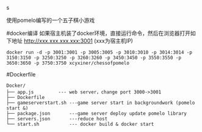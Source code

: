 s</h2>
<p>使用pomelo编写的一个五子棋小游戏</p>


#docker编译
如果宿主机装了docker环境，直接运行命令，然后在浏览器打开如下地址 http://xxx.xxx.xxx.xxx:3001  (xxx为宿主机IP)

```
docker run -d -p 3001:3001 -p 3005:3005 -p 3010:3010 -p 3014:3014 -p 3150:3150 -p 3250:3250 -p 3260:3260 -p 3450:3450 -p 3550:3550 -p 3650:3650 -p 3750:3750 xcyxiner/chessofpomelo
```


#Dockerfile

```
Docker/
├── app.js         --- web server，change port 3000->3001
├── Dockerfile     
├── gameserverstart.sh ---game server start in backgroundwork (pomelo start &)
├── package.json       ---game server deploy update pomelo library
├── servers.json       ---reduce host
└── start.sh           --- docker build & docker start
```
